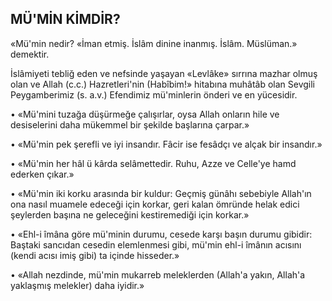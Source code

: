## MÜ'MİN KİMDİR?

«Mü'min nedir? «İman etmiş. İslâm dini­ne inanmış. İslâm. Müslüman.» demektir.

İslâmiyeti tebliğ eden ve nefsinde yaşa­yan «Levlâke» sırrına mazhar olmuş olan ve Allah (c.c.) Hazretleri'nin (Habîbim!» hitabı­na muhâtâb olan Sevgili Peygamberimiz (s. a.v.) Efendimiz mü'minlerin önderi ve en yü­cesidir.

• «Mü'mini tuzağa düşürmeğe çalışırlar, oysa Allah onların hile ve desiselerini da­ha mükemmel bir şekilde başlarına çarpar.»

• «Mü'min pek şerefli ve iyi insandır. Fâcir ise fesâdçı ve alçak bir insandır.»

• «Mü'min her hâl ü kârda selâmettedir. Ruhu, Azze ve Celle'ye hamd ederken çıkar.»

• «Mü'min iki korku arasında bir kuldur: Geçmiş günâhı sebebiyle Allah'ın ona nasıl muamele edeceği için korkar, geri kalan öm­ründe helak edici şeylerden başına ne gele­ceğini kestiremediği için korkar.»

• «Ehl-i îmâna göre mü'minin durumu, cesede karşı başın durumu gibidir: Baştaki sancıdan cesedin elemlenmesi gibi, mü'min ehl-i îmânın acısını (kendi acısı imiş gibi) ta içinde hisseder.»

• «Allah nezdinde, mü'min mukarreb meleklerden (Allah'a yakın, Allah'a yaklaşmış melekler) daha iyidir.»
